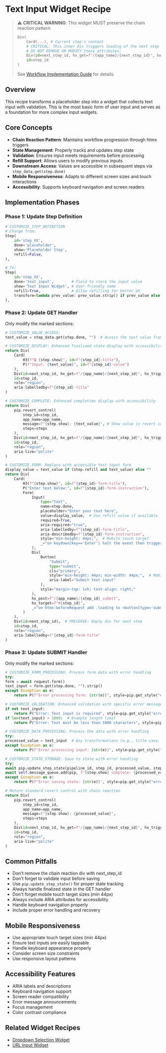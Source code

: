 # Text Input Widget Recipe

> ⚠️ **CRITICAL WARNING**: This widget MUST preserve the chain reaction pattern:
> ```python
> Div(
>     Card(...), # Current step's content
>     # CRITICAL: This inner Div triggers loading of the next step
>     # DO NOT REMOVE OR MODIFY these attributes:
>     Div(id=next_step_id, hx_get=f"/{app_name}/{next_step_id}", hx_trigger="load"),
>     id=step_id
> )
> ```
> See [Workflow Implementation Guide](../workflow_implementation_guide.md#the-chain-reaction-pattern) for details.

## Overview
This recipe transforms a placeholder step into a widget that collects text input with validation. This is the most basic form of user input and serves as a foundation for more complex input widgets.

## Core Concepts
- **Chain Reaction Pattern**: Maintains workflow progression through htmx triggers
- **State Management**: Properly tracks and updates step state
- **Validation**: Ensures input meets requirements before processing
- **Refill Support**: Allows users to modify previous inputs
- **Downstream Access**: Values are accessible in subsequent steps via `step_data.get(step.done)`
- **Mobile Responsiveness**: Adapts to different screen sizes and touch interactions
- **Accessibility**: Supports keyboard navigation and screen readers

## Implementation Phases

### Phase 1: Update Step Definition
```python
# CUSTOMIZE_STEP_DEFINITION
# Change from:
Step(
    id='step_XX',
    done='placeholder',
    show='Placeholder Step',
    refill=False,
),

# To:
Step(
    id='step_XX',
    done='text_input',        # Field to store the input value
    show='Text Input Widget', # User-friendly name
    refill=True,              # Allow refilling for better UX
    transform=lambda prev_value: prev_value.strip() if prev_value else ""  # Optional transform
),
```

### Phase 2: Update GET Handler
Only modify the marked sections:

```python
# CUSTOMIZE_VALUE_ACCESS:
text_value = step_data.get(step.done, "")  # Access the text value from state

# CUSTOMIZE_DISPLAY: Enhanced finalized state display with accessibility
return Div(
    Card(
        H3(f"🔒 {step.show}", id=f"{step_id}-title"),
        P(f"Input: {text_value}", id=f"{step_id}-value")
    ),
    Div(id=next_step_id, hx_get=f"/{app_name}/{next_step_id}", hx_trigger="load"),
    id=step_id,
    role="region",
    aria-labelledby=f"{step_id}-title"
)

# CUSTOMIZE_COMPLETE: Enhanced completion display with accessibility
return Div(
    pip.revert_control(
        step_id=step_id, 
        app_name=app_name, 
        message=f"{step.show}: {text_value}", # Show value in revert control
        steps=steps
    ),
    Div(id=next_step_id, hx_get=f"/{app_name}/{next_step_id}", hx_trigger="load"),
    id=step_id,
    role="region",
    aria-live="polite"
)

# CUSTOMIZE_FORM: Replace with accessible text input form
display_value = text_value if (step.refill and text_value) else ""
return Div(
    Card(
        H3(f"{step.show}", id=f"{step_id}-form-title"),
        P("Enter text below:", id=f"{step_id}-form-instruction"),
        Form(
            Input(
                type="text", 
                name=step.done, 
                placeholder="Enter your text here", 
                value=display_value,  # Use refill value if available
                required=True,
                aria-required="true",
                aria-labelledby=f"{step_id}-form-title",
                aria-describedby=f"{step_id}-form-instruction",
                style="min-height: 44px;",  # Mobile touch target
                _="on keydown[key=='Enter'] halt the event then trigger click on <button[type='submit']/>"
            ),
            Div(
                Button(
                    "Submit", 
                    type="submit", 
                    cls="primary",
                    style="min-height: 44px; min-width: 44px;",  # Mobile touch target
                    aria-label="Submit text input"
                ),
                style="margin-top: 1vh; text-align: right;"
            ),
            hx_post=f"/{app_name}/{step_id}_submit", 
            hx_target=f"#{step_id}",
            _="on htmx:beforeRequest add .loading to <button[type='submit']/> end on htmx:afterRequest remove .loading from <button[type='submit']/> end"
        )
    ),
    Div(id=next_step_id),  # PRESERVE: Empty div for next step
    id=step_id,
    role="region",
    aria-labelledby=f"{step_id}-form-title"
)
```

### Phase 3: Update SUBMIT Handler
Only modify the marked sections:

```python
# CUSTOMIZE_FORM_PROCESSING: Process form data with error handling
try:
form = await request.form()
text_input = form.get(step.done, "").strip()
except Exception as e:
    return P(f"Error processing form: {str(e)}", style=pip.get_style("error"))

# CUSTOMIZE_VALIDATION: Enhanced validation with specific error messages
if not text_input:
    return P("Error: Text input is required", style=pip.get_style("error"), role="alert")
if len(text_input) > 1000:  # Example length limit
    return P("Error: Text must be less than 1000 characters", style=pip.get_style("error"), role="alert")

# CUSTOMIZE_DATA_PROCESSING: Process the data with error handling
try:
processed_value = text_input  # Any transformations (e.g., title case, formatting)
except Exception as e:
    return P(f"Error processing input: {str(e)}", style=pip.get_style("error"), role="alert")

# CUSTOMIZE_STATE_STORAGE: Save to state with error handling
try:
await pip.update_step_state(pipeline_id, step_id, processed_value, steps)
await self.message_queue.add(pip, f"{step.show} complete: {processed_value}", verbatim=True)
except Exception as e:
    return P(f"Error saving state: {str(e)}", style=pip.get_style("error"), role="alert")

# Return standard revert control with chain reaction
return Div(
    pip.revert_control(
        step_id=step_id, 
        app_name=app_name, 
        message=f"{step.show}: {processed_value}", 
        steps=steps
    ),
    Div(id=next_step_id, hx_get=f"/{app_name}/{next_step_id}", hx_trigger="load"),
    id=step_id,
    role="region",
    aria-live="polite"
)
```

## Common Pitfalls
- Don't remove the chain reaction div with next_step_id
- Don't forget to validate input before saving
- Use `pip.update_step_state()` for proper state tracking
- Always handle finalized state in the GET handler
- Don't forget mobile touch target sizes (min 44px)
- Always include ARIA attributes for accessibility
- Handle keyboard navigation properly
- Include proper error handling and recovery

## Mobile Responsiveness
- Use appropriate touch target sizes (min 44px)
- Ensure text inputs are easily tappable
- Handle keyboard appearance properly
- Consider screen size constraints
- Use responsive layout patterns

## Accessibility Features
- ARIA labels and descriptions
- Keyboard navigation support
- Screen reader compatibility
- Error message announcements
- Focus management
- Color contrast compliance

## Related Widget Recipes
- [Dropdown Selection Widget](03_dropdown_selection_widget.md)
- [URL Input Widget](02_botify_url_widget.md) 

